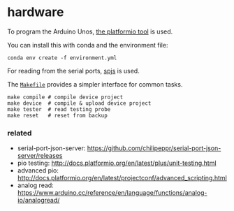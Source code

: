 # hardware

To program the Arduino Unos, [the platformio tool][pio] is used.

You can install this with conda and the environment file:

    conda env create -f environment.yml

For reading from the serial ports, [spjs][spjs] is used.

The [`Makefile`][mk] provides a simpler interface for common tasks.

    make compile # compile device project
    make device  # compile & upload device project
    make tester  # read testing probe
    make reset   # reset from backup

### related

* serial-port-json-server: https://github.com/chilipeppr/serial-port-json-server/releases
* pio testing: http://docs.platformio.org/en/latest/plus/unit-testing.html
* advanced pio: http://docs.platformio.org/en/latest/projectconf/advanced_scripting.html
* analog read: https://www.arduino.cc/reference/en/language/functions/analog-io/analogread/

[spjs]: https://github.com/platformio/platformio-core
[pio]: https://github.com/platformio/platformio-core
[mk]: ./Makefile
